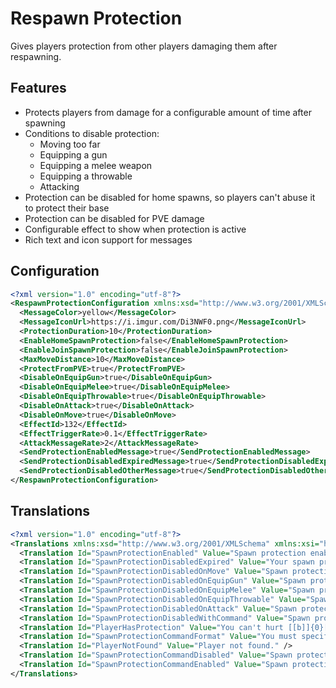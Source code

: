 # Respawn Protection
Gives players protection from other players damaging them after respawning.

## Features
- Protects players from damage for a configurable amount of time after spawning
- Conditions to disable protection:
  - Moving too far
  - Equipping a gun
  - Equipping a melee weapon
  - Equipping a throwable
  - Attacking
- Protection can be disabled for home spawns, so players can't abuse it to protect their base
- Protection can be disabled for PVE damage
- Configurable effect to show when protection is active
- Rich text and icon support for messages

## Configuration
```xml
<?xml version="1.0" encoding="utf-8"?>
<RespawnProtectionConfiguration xmlns:xsd="http://www.w3.org/2001/XMLSchema" xmlns:xsi="http://www.w3.org/2001/XMLSchema-instance">
  <MessageColor>yellow</MessageColor>
  <MessageIconUrl>https://i.imgur.com/Di3NWF0.png</MessageIconUrl>
  <ProtectionDuration>10</ProtectionDuration>
  <EnableHomeSpawnProtection>false</EnableHomeSpawnProtection>
  <EnableJoinSpawnProtection>false</EnableJoinSpawnProtection>
  <MaxMoveDistance>10</MaxMoveDistance>
  <ProtectFromPVE>true</ProtectFromPVE>
  <DisableOnEquipGun>true</DisableOnEquipGun>
  <DisableOnEquipMelee>true</DisableOnEquipMelee>
  <DisableOnEquipThrowable>true</DisableOnEquipThrowable>
  <DisableOnAttack>true</DisableOnAttack>
  <DisableOnMove>true</DisableOnMove>
  <EffectId>132</EffectId>
  <EffectTriggerRate>0.1</EffectTriggerRate>
  <AttackMessageRate>2</AttackMessageRate>
  <SendProtectionEnabledMessage>true</SendProtectionEnabledMessage>
  <SendProtectionDisabledExpiredMessage>true</SendProtectionDisabledExpiredMessage>
  <SendProtectionDisabledOtherMessage>true</SendProtectionDisabledOtherMessage>
</RespawnProtectionConfiguration>
```

## Translations
```xml
<?xml version="1.0" encoding="utf-8"?>
<Translations xmlns:xsd="http://www.w3.org/2001/XMLSchema" xmlns:xsi="http://www.w3.org/2001/XMLSchema-instance">
  <Translation Id="SpawnProtectionEnabled" Value="Spawn protection enabled for [[b]]{0}[[/b]] seconds." />
  <Translation Id="SpawnProtectionDisabledExpired" Value="Your spawn protection has expired." />
  <Translation Id="SpawnProtectionDisabledOnMove" Value="Spawn protection disabled because you moved too far." />
  <Translation Id="SpawnProtectionDisabledOnEquipGun" Value="Spawn protection disabled because you equipped a gun." />
  <Translation Id="SpawnProtectionDisabledOnEquipMelee" Value="Spawn protection disabled because you equipped a melee weapon." />
  <Translation Id="SpawnProtectionDisabledOnEquipThrowable" Value="Spawn protection disabled because you equipped a throwable." />
  <Translation Id="SpawnProtectionDisabledOnAttack" Value="Spawn protection disabled because you attacked." />
  <Translation Id="SpawnProtectionDisabledWithCommand" Value="Spawn protection disabled by command." />
  <Translation Id="PlayerHasProtection" Value="You can't hurt [[b]]{0}[[/b]] because they have spawn protection." />
  <Translation Id="SpawnProtectionCommandFormat" Value="You must specify player name." />
  <Translation Id="PlayerNotFound" Value="Player not found." />
  <Translation Id="SpawnProtectionCommandDisabled" Value="Spawn protection disabled for [[b]]{0}[[/b]]." />
  <Translation Id="SpawnProtectionCommandEnabled" Value="Spawn protection enabled for [[b]]{0}[[/b]] for [[b]]{1}[[/b]] seconds." />
</Translations>
```